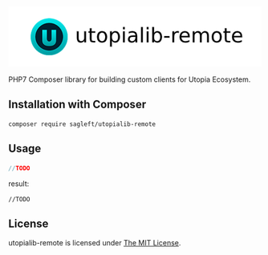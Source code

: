 
![logo](https://github.com/Sagleft/utopialib-remote/raw/master/img/logo.png)

PHP7 Composer library for building custom clients for Utopia Ecosystem.

Installation with Composer
--------------------------

```shell
composer require sagleft/utopialib-remote
```

Usage
-----

```php
//TODO
```

result:

```
//TODO
```

License
-------

utopialib-remote is licensed under [The MIT License](LICENSE).
